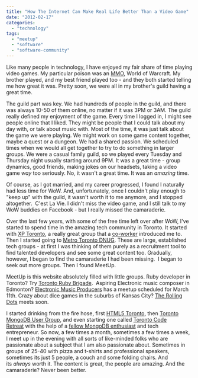 ```yaml
---
title: "How The Internet Can Make Real Life Better Than a Video Game"
date: "2012-02-17"
categories: 
  - "technology"
tags: 
  - "meetup"
  - "software"
  - "software-community"
---
```


Like many people in technology, I have enjoyed my fair share of time playing video games. My particular poison was an [MMO](http://en.wikipedia.org/wiki/MMO "WikiPedia: MMO"), World of Warcraft. My brother played, and my best friend played too - and they both started telling me how great it was. Pretty soon, we were all in my brother's guild having a great time.

The guild part was key. We had hundreds of people in the guild, and there was always 10-50 of them online, no matter if it was 3PM or 3AM. The guild really defined my enjoyment of the game. Every time I logged in, I might see people online that I liked. They might be people that I could talk about my day with, or talk about music with. Most of the time, it was just talk about the game we were playing. We might work on some game content together, maybe a quest or a dungeon. We had a shared passion. We scheduled times when we would all get together to try to do something in larger groups. We were a casual family guild, so we played every Tuesday and Thursday night usually starting around 9PM. It was a great time - group dynamics, good friends, making jokes on our headsets, taking a video game _way_ too seriously. No, it wasn't a great time. It was an _amazing_ time.

Of course, as I got married, and my career progressed, I found I naturally had less time for WoW. And, unfortunately, once I couldn't play enough to "keep up" with the guild, it wasn't worth it to me anymore, and I stopped altogether.  C'est La Vie. I didn't miss the video game, and I still talk to my WoW buddies on Facebook - but I really missed the camaraderie.

Over the last few years, with some of the free time left over after WoW, I've started to spend time in the amazing tech community in Toronto. It started with [XP Toronto](http://www.xptoronto.com/ "XP Toronto"), a really great group that a [co-worker](http://lazyloading.blogspot.com/) introduced me to. Then I started going to [Metro Toronto DNUG](http://www.metrotorontoug.com/ "Metro Toronto Dot Net User's Group"). These are large, established tech groups - at first I was thinking of them purely as a recruitment tool to find talented developers and see some great content too. Gradually, however, I began to find the camaraderie I had been missing.  I began to seek out more groups. Then I found MeetUp.

MeetUp is this website absolutely filled with little groups. Ruby developer in Toronto? Try [Toronto Ruby Brigade](http://www.meetup.com/torontoruby/ "MeetUp: Toronto Ruby Brigade").  Aspiring Electronic music composer in Edmonton? [Electronic Music Producers](http://www.meetup.com/Electronic-Music-Producers/) has a meetup scheduled for March 11th. Crazy about dice games in the suburbs of Kansas City? [The Rolling Dots](http://www.meetup.com/Olathe-The-Rolling-Dots-Bunco-Group/ "MeetUp: The Rolling Dots") meets soon.

I started drinking from the fire hose, first [HTML5 Toronto](http://www.meetup.com/Toronto-HTML-5-User-Group/ "MeetUp: HTML5 Toronto"), then [Toronto MongoDB User Group](http://www.meetup.com/Toronto-MongoDB-User-Group/ "MeetUp: Toronto MongoDB User Group"), and even starting one called [Toronto Code Retreat](http://www.meetup.com/Toronto-Code-Retreat/ "MeetUp: Toronto Code Retreat") with the help of a [fellow MongoDB enthusiast](https://twitter.com/#!/tazsingh "Twitter: @Tazsingh") and tech entrepreneur. So now, a few times a month, sometimes a few times a week, I meet up in the evening with all sorts of like-minded folks who are passionate about a subject that I am also passionate about. Sometimes in groups of 25-40 with pizza and t-shirts and professional speakers, sometimes its just 5 people, a couch and some folding chairs. And its _always_ worth it. The content is great, the people are amazing. And the camaraderie? Never been better.
